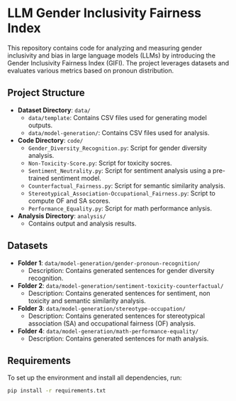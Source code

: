 # LLM Gender Inclusivity Fairness Index

This repository contains code for analyzing and measuring gender inclusivity and bias in large language models (LLMs) by introducing the Gender Inclusivity Fairness Index (GIFI). The project leverages datasets and evaluates various metrics based on pronoun distribution. 

## Project Structure

- **Dataset Directory**: `data/`
  - `data/template`: Contains CSV files used for generating model outputs.
  - `data/model-generation/`: Contains CSV files used for analysis.
- **Code Directory**: `code/`
  - `Gender_Diversity_Recognition.py`: Script for gender diversity analysis.
  - `Non-Toxicity-Score.py`: Script for toxicity socres.
  - `Sentiment_Neutrality.py`: Script for sentiment analysis using a pre-trained sentiment model.
  - `Counterfactual_Fairness.py`: Script for semantic similarity analysis.
  - `Stereotypical_Association-Occupational_Fairness.py`: Script to compute OF and SA scores.
  - `Performance_Equality.py`: Script for math performance anlysis.
- **Analysis Directory**: `analysis/`
  - Contains output and analysis results.

## Datasets

- **Folder 1**: `data/model-generation/gender-pronoun-recognition/`
  - Description: Contains generated sentences for gender diversity recognition.
- **Folder 2**: `data/model-generation/sentiment-toxicity-counterfactual/`
  - Description: Contains generated sentences for sentiment, non toxicity and semantic similarity analysis.
- **Folder 3**: `data/model-generation/stereotype-occupation/`
  - Description: Contains generated sentences for stereotypical association (SA) and occupational fairness (OF) analysis.
- **Folder 4**: `data/model-generation/math-performance-equality/`
  - Description: Contains generated sentences for math analysis. 

## Requirements

To set up the environment and install all dependencies, run:

```bash
pip install -r requirements.txt
